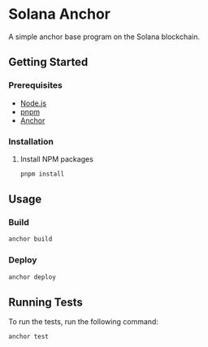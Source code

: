# Solana Anchor

A simple anchor base program on the Solana blockchain.

## Getting Started

### Prerequisites

- [Node.js](https://nodejs.org/en/)
- [pnpm](https://pnpm.io/)
- [Anchor](https://www.anchor-lang.com/)

### Installation

1. Install NPM packages

   ```sh
   pnpm install
   ```

## Usage

### Build

```sh
anchor build
```

### Deploy

```sh
anchor deploy
```

## Running Tests

To run the tests, run the following command:

```sh
anchor test
```
